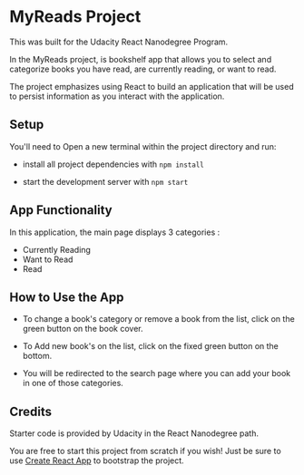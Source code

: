 # MyReads Project

This  was built for the Udacity React Nanodegree Program. 

In the MyReads project, is bookshelf app that allows you to select and categorize books you have read, are currently reading, or want to read. 

The project emphasizes using React to build an application that  will be used to persist information as you interact with the application.


## Setup
You'll need to Open a new terminal within the project directory and run:

* install all project dependencies with `npm install`

* start the development server with `npm start`

## App Functionality
In this application, the main page displays 3 categories :

* Currently Reading
* Want to Read
* Read

## How to Use the App

* To change a book's category or remove a book from the list, click on the green button on the book cover.

* To Add new book's on the list, click on the fixed green button on the bottom.

* You will be redirected to the search page where you can add your book in one of those categories.


## Credits
Starter code is provided by Udacity in the React Nanodegree path.

You are free to start this project from scratch if you wish! Just be sure to use [Create React App](https://github.com/facebookincubator/create-react-app) to bootstrap the project.